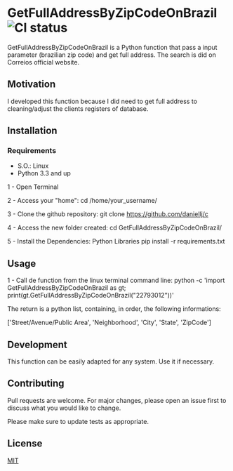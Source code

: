 # GetFullAddressByZipCodeOnBrazil ![CI status](https://img.shields.io/badge/build-passing-brightgreen.svg)

GetFullAddressByZipCodeOnBrazil is a Python function that pass a input parameter (brazilian zip code) and get full address. The search is did on Correios official website.

## Motivation

I developed this function because I did need to get full address to cleaning/adjust the clients registers of database.

## Installation

### Requirements
* S.O.: Linux
* Python 3.3 and up

1 - Open Terminal

2 - Access your "home":
	cd /home/your_username/

3 - Clone the github repository:
	git clone https://github.com/daniellj/c

4 - Access the new folder created:
	cd GetFullAddressByZipCodeOnBrazil/

5 - Install the Dependencies: Python Libraries
	pip install -r requirements.txt

## Usage
1 - Call de function from the linux terminal command line:
	python -c 'import GetFullAddressByZipCodeOnBrazil as gt; print(gt.GetFullAddressByZipCodeOnBrazil("22793012"))'

The return is a python list, containing, in order, the following informations:

['Street/Avenue/Public Area', 'Neighborhood', 'City', 'State', 'ZipCode']

## Development
This function can be easily adapted for any system. Use it if necessary.

## Contributing
Pull requests are welcome. For major changes, please open an issue first to discuss what you would like to change.

Please make sure to update tests as appropriate.

## License
[MIT](https://choosealicense.com/licenses/mit/)